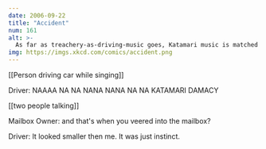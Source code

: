 ```yaml
---
date: 2006-09-22
title: "Accident"
num: 161
alt: >-
  As far as treachery-as-driving-music goes, Katamari music is matched only by Guitar Hero music.
img: https://imgs.xkcd.com/comics/accident.png
---
```

[[Person driving car while singing]]

Driver: NAAAA NA NA NANA NANA NA NA KATAMARI DAMACY

[[two people talking]]

Mailbox Owner: and that's when you veered into the mailbox?

Driver: It looked smaller then me. It was just instinct.